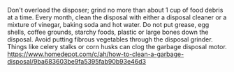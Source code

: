 Don't overload the disposer; grind no more than about 1 cup of food debris at a time.
Every month, clean the disposal with either a disposal cleaner or a mixture of vinegar, baking soda and hot water.
Do not put grease, egg shells, coffee grounds, starchy foods, plastic or large bones down the disposal.
Avoid putting fibrous vegetables through the disposal grinder. Things like celery stalks or corn husks can clog the garbage disposal motor.
https://www.homedepot.com/c/ah/how-to-clean-a-garbage-disposal/9ba683603be9fa5395fab90b93e46d3
